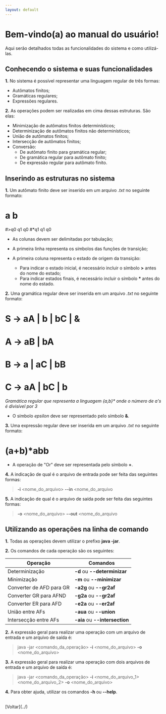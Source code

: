 ```yaml
---
layout: default
---
```


# Bem-vindo(a) ao manual do usuário!

Aqui serão detalhados todas as funcionalidades do sistema e como utilizá-las.


## Conhecendo o sistema e suas funcionalidades

**1.** No sistema é possível representar uma linguagem regular de três formas:

- Autômatos finitos;
- Gramáticas regulares;
- Expressões regulares.

**2.** As operações podem ser realizadas em cima dessas estruturas. São elas:

- Minimização de autômatos finitos determinísticos;
- Determinização de autômatos finitos não determinísticos;
- União de autômatos finitos;
- Intersecção de autômatos finitos;
- Conversão:
	- De autômato finito para gramática regular;
	- De gramática regular para autômato finito;
	- De expressão regular para autômato finito.

## Inserindo as estruturas no sistema

**1.** Um autômato finito deve ser inserido em um arquivo *.txt* no seguinte formato:


#	a	b
#>q0	q1	q0
#*q1	q1	q0


- As colunas devem ser delimitadas por tabulação;
- A primeira linha representa os símbolos das funções de transição;
- A primeira coluna representa o estado de origem da transição:

	- Para indicar o estado inicial, é necessário incluir o símbolo **>** antes do nome do estado;  
	- Para indicar estados finais, é necessário incluir o símbolo <b> * </b> antes do nome do estado.

**2.** Uma gramática regular deve ser inserida em um arquivo *.txt* no seguinte formato:

# S -> aA | b | bC | &
# A -> aB | bA
# B -> a | aC | bB
# C -> aA | bC | b 

*Gramática regular que representa a linguagem {a,b}\* onde o número de a's é divisível por 3*

- O símbolo *epsilon* deve ser representado pelo símbolo **&**.

**3.** Uma expressão regular deve ser inserida em um arquivo *.txt* no seguinte formato:

# (a+b)*abb

- A operação de "Or" deve ser representada pelo símbolo **+**.

**4.** A indicação de qual é o arquivo de entrada pode ser feita das seguintes formas:

> **-i** <nome\_do\_arquivo>
> **--in** <nome\_do\_arquivo

**5.** A indicação de qual é o arquivo de saída pode ser feita das seguintes formas:

> **-o** <nome\_do\_arquivo>
> **--out** <nome\_do\_arquivo

## Utilizando as operações na linha de comando

**1.** Todas as operações devem utilizar o prefixo **java -jar**.

**2.** Os comandos de cada operação são os seguintes:

| Operação | Comandos |
| -------- | -------- |
| Determinização | **-d** ou **--determinizar** |
| Minimização | **-m** ou **--minimizar** |
| Converter de AFD para GR | **-a2g** ou **--gr2af** |
| Converter GR para AFND | **-g2a** ou **--gr2af** |
| Converter ER para AFD | **-e2a** ou **--er2af** | 
| União entre AFs | **-aua** ou **--union** |
| Intersecção entre AFs | **-aia** ou **--intersection** | 


**2.** A expressão geral para realizar uma operação com um arquivo de entrada e um arquivo de saída é:

> java -jar <comando\_da\_operação> **-i** <nome\_do\_arquivo> **-o** <nome\_do\_arquivo>

**3.** A expressão geral para realizar uma operação com dois arquivos de entrada e um arquivo de saída é:

> java -jar <comando\_da\_operação> **-i** <nome\_do\_arquivo_1> <nome\_do\_arquivo_2> **-o** <nome\_do\_arquivo>

**4.** Para obter ajuda, utilizar os comandos **-h** ou **--help**. 

<br>
[Voltar](../)
